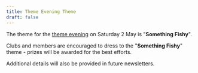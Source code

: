 ```yaml
---
title: Theme Evening Theme
draft: false
---
```


The theme for the [theme evening](/events/theme_evening) on Saturday 2 May is "**Something Fishy**".

Clubs and members are encouraged to dress to the "**Something Fishy**" theme - prizes will be awarded for the best efforts.

Additional details will also be provided in future newsletters.
